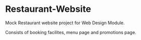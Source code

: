 # Restaurant-Website

Mock Restaurant website project for Web Design Module.

Consists of booking facilites, menu page and promotions page.

